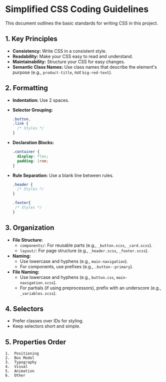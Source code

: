 # Simplified CSS Coding Guidelines

This document outlines the basic standards for writing CSS in this project.

## 1. Key Principles

* **Consistency:** Write CSS in a consistent style.
* **Readability:** Make your CSS easy to read and understand.
* **Maintainability:** Structure your CSS for easy changes.
* **Semantic Class Names:** Use class names that describe the element's purpose (e.g., `product-title`, not `big-red-text`).

## 2. Formatting

* **Indentation:** Use 2 spaces.
* **Selector Grouping:**

    ```css
    .button,
    .link {
      /* Styles */
    }
    ```

* **Declaration Blocks:**

    ```css
    .container {
      display: flex;
      padding: 1rem;
    }
    ```

* **Rule Separation:** Use a blank line between rules.

    ```css
    .header {
      /* Styles */
    }

    .footer{
     /* Styles */
    }
    ```

## 3. Organization

* **File Structure:**
    * `components/`: For reusable parts (e.g., `_button.scss`, `_card.scss`).
    * `layout/`: For page structure (e.g., `_header.scss`, `_footer.scss`).
* **Naming:**
    * Use lowercase and hyphens (e.g., `main-navigation`).
    * For components, use prefixes (e.g., `.button--primary`).
* **File Naming:**
    * Use lowercase and hyphens (e.g., `button.css`, `main-navigation.scss`).
    * For partials (if using preprocessors), prefix with an underscore (e.g., `_variables.scss`).

## 4. Selectors

* Prefer classes over IDs for styling.
* Keep selectors short and simple.

## 5. Properties Order

    1.  Positioning
    2.  Box Model
    3.  Typography
    4.  Visual
    5.  Animation
    6.  Other
